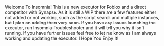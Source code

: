 Welcome To Insomnia! 
This is a new executor for Roblox and a direct competitor with Synapse. As it is still a WIP there are a few features either not added or not working, such as the script search and multiple instances, but I plan on adding them very soon.
If you have any issues launching the executor, run Insomnia-Troubleshooter and it will tell you why it isn't running. If you have further issues feel free to let me know as I am always working and updating the executor.
I Hope You Enjoy It!
